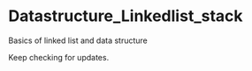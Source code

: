 # Datastructure_Linkedlist_stack
Basics of linked list and data structure

Keep checking for updates.
